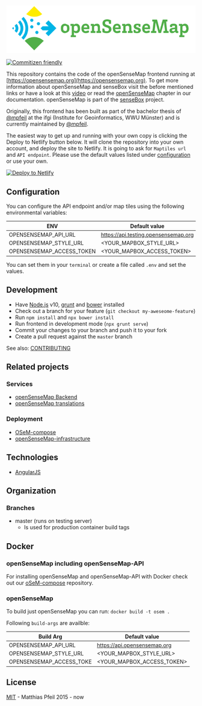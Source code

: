 ![openSenseMap](https://raw.githubusercontent.com/sensebox/resources/master/images/openSenseMap_github.png)

[![Commitizen friendly](https://img.shields.io/badge/commitizen-friendly-brightgreen.svg)](http://commitizen.github.io/cz-cli/)

This repository contains the code of the openSenseMap frontend running at [https://opensensemap.org](https://opensensemap.org). To get more information about openSenseMap and senseBox visit the before mentioned links or have a look at this [video](https://www.youtube.com/watch?v=I8ZeT6hzjKQ) or read the [openSenseMap](https://docs.sensebox.de/category/opensensemap/) chapter in our documentation. openSenseMap is part of the [senseBox] project.

Originally, this frontend has been built as part of the bachelor thesis of [@mpfeil](https://github.com/mpfeil) at the ifgi (Institute for Geoinformatics, WWU Münster) and is currently maintained by [@mpfeil](https://github.com/mpfeil).

The easiest way to get up and running with your own copy is clicking the Deploy to Netlify button below. It will clone the repository into your own account, and deploy the site to Netlify. It is going to ask for `Maptiles url` and `API endpoint`. Please use the default values listed under [configuration](#Configuration) or use your own.

[![Deploy to Netlify](https://www.netlify.com/img/deploy/button.svg)](https://app.netlify.com/start/deploy?repository=https://github.com/sensebox/openSenseMap)

## Configuration
You can configure the API endpoint and/or map tiles using the following environmental variables:

| ENV | Default value |
| --------- | ----------------- |
| OPENSENSEMAP_API_URL     | https://api.testing.opensensemap.org |
| OPENSENSEMAP_STYLE_URL |  <YOUR_MAPBOX_STYLE_URL> |
| OPENSENSEMAP_ACCESS_TOKEN | <YOUR_MAPBOX_ACCESS_TOKEN> |

You can set them in your `terminal` or create a file called `.env` and set the values.


## Development
- Have [Node.js] v10, [grunt]() and [bower]() installed
- Check out a branch for your feature (`git checkout my-aweseome-feature`)
- Run `npm install` and `npx bower install`
- Run frontend in development mode (`npx grunt serve`)
- Commit your changes to your branch and push it to your fork
- Create a pull request against the `master` branch

See also: [CONTRIBUTING](.github/CONTRIBUTING.md)

## Related projects

### Services
- [openSenseMap Backend](https://github.com/sensebox/openSenseMap-API)
- [openSenseMap translations](https://github.com/sensebox/openSenseMap-i18n)

### Deployment
- [OSeM-compose](https://github.com/sensebox/OSeM-compose)
- [openSenseMap-infrastructure](https://github.com/sensebox/openSenseMap-infrastructure)

## Technologies

* [AngularJS]

## Organization

### Branches
- master (runs on testing server)
  - Is used for production container build tags

## Docker

### openSenseMap including openSenseMap-API

For installing openSenseMap and openSenseMap-API with Docker check out our [oSeM-compose](https://github.com/sensebox/OSeM-compose) repository.

### openSenseMap

To build just openSenseMap you can run:
```docker build -t osem .```

Following ```build-args``` are availble:

| Build Arg | Default value |
| --------- | ----------------- |
| OPENSENSEMAP_API_URL     | https://api.opensensemap.org |
| OPENSENSEMAP_STYLE_URL |  <YOUR_MAPBOX_STYLE_URL> |
| OPENSENSEMAP_ACCESS_TOKE | <YOUR_MAPBOX_ACCESS_TOKEN> |


## License

[MIT](LICENSE) - Matthias Pfeil 2015 - now

[AngularJS]:https://angularjs.org/
[Node.js]:http://nodejs.org/
[openSenseMap]:https://opensensemap.org/
[senseBox]:https://sensebox.de/
